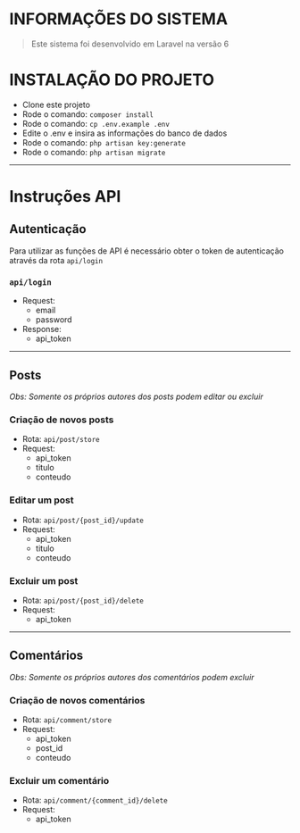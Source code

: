 # INFORMAÇÕES DO SISTEMA
> Este sistema foi desenvolvido em Laravel na versão 6

# INSTALAÇÃO DO PROJETO

- Clone este projeto
- Rode o comando: ` composer install `
- Rode o comando: `cp .env.example .env`
- Edite o .env e insira as informações do banco de dados
- Rode o comando: ` php artisan key:generate `
- Rode o comando: ` php artisan migrate `
----------

# Instruções API
## Autenticação
Para utilizar as funções de API é necessário obter o token de autenticação através da rota `api/login`
### `api/login`
- Request: 
    - email
    - password
- Response: 
    - api_token
----------

## Posts
*Obs: Somente os próprios autores dos posts podem editar ou excluir*
### Criação de novos posts
- Rota: `api/post/store`
- Request:
    - api_token
    - titulo
    - conteudo
### Editar um post
- Rota: `api/post/{post_id}/update`
- Request:
    - api_token
    - titulo
    - conteudo
### Excluir um post
- Rota: `api/post/{post_id}/delete`
- Request:
    - api_token
----------

## Comentários
*Obs: Somente os próprios autores dos comentários podem excluir*
### Criação de novos comentários
- Rota: `api/comment/store`
- Request:
    - api_token
    - post_id
    - conteudo
### Excluir um comentário
- Rota: `api/comment/{comment_id}/delete`
- Request:
    - api_token


